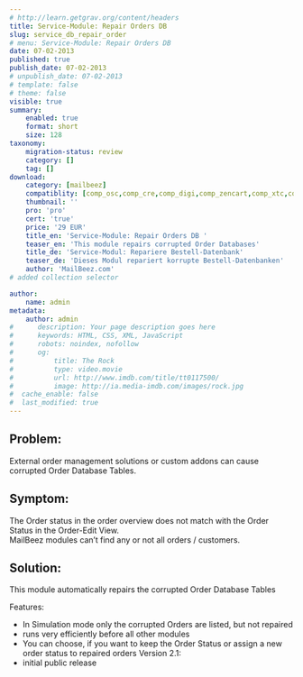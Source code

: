 ```yaml
---
# http://learn.getgrav.org/content/headers
title: Service-Module: Repair Orders DB
slug: service_db_repair_order
# menu: Service-Module: Repair Orders DB
date: 07-02-2013
published: true
publish_date: 07-02-2013
# unpublish_date: 07-02-2013
# template: false
# theme: false
visible: true
summary:
    enabled: true
    format: short
    size: 128
taxonomy:
    migration-status: review
    category: []
    tag: []
download:
    category: [mailbeez]
    compatiblity: [comp_osc,comp_cre,comp_digi,comp_zencart,comp_xtc,comp_gambio]
    thumbnail: ''
    pro: 'pro'
    cert: 'true'
    price: '29 EUR'
    title_en: 'Service-Module: Repair Orders DB '
    teaser_en: 'This module repairs corrupted Order Databases'
    title_de: 'Service-Modul: Repariere Bestell-Datenbank'
    teaser_de: 'Dieses Modul repariert korrupte Bestell-Datenbanken'
    author: 'MailBeez.com'
# added collection selector

author:
    name: admin
metadata:
    author: admin
#      description: Your page description goes here
#      keywords: HTML, CSS, XML, JavaScript
#      robots: noindex, nofollow
#      og:
#          title: The Rock
#          type: video.movie
#          url: http://www.imdb.com/title/tt0117500/
#          image: http://ia.media-imdb.com/images/rock.jpg
#  cache_enable: false
#  last_modified: true
---
```


## Problem:

External order management solutions or custom addons can cause corrupted Order Database Tables.

## Symptom:

The Order status in the order overview does not match with the Order Status in the Order-Edit View.  
 MailBeez modules can’t find any or not all orders / customers.

## Solution:

This module automatically repairs the corrupted Order Database Tables

Features:

- In Simulation mode only the corrupted Orders are listed, but not repaired
- runs very efficiently before all other modules
- You can choose, if you want to keep the Order Status or assign a new order status to repaired orders
Version 2.1:
- initial public release